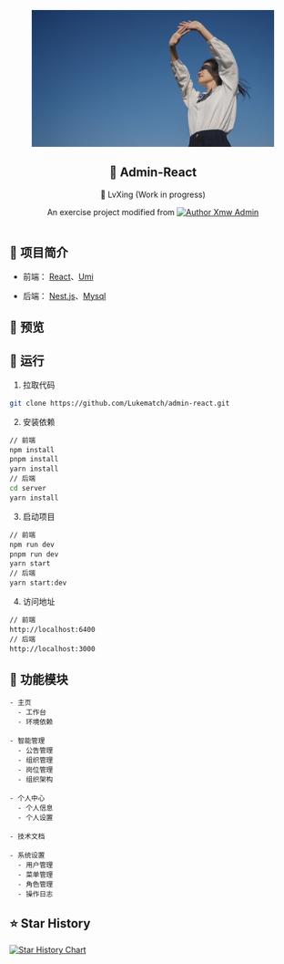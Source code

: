 <!-- ![110b3adc405d89fd5f4c0c386585d5f9--1723280224](./admin_web/public/110b3adc405d89fd5f4c0c386585d5f9--1723280224.png) -->
<p align = "center">
<img src="./admin_web/public/110b3adc405d89fd5f4c0c386585d5f9--1723280224.png"  height="240" />
</p>
<div align="center">
<h2>🔆 Admin-React</h2>
<p font-size="24px">🧳 LvXing (Work in progress)</p>
An exercise project modified from <a href="https://github.com/baiwumm/Xmw-Admin">
<img src="https://pic.imge.cc/2024/08/14/66bc639a80d81.ico" alt="Author" width="12px">
Xmw Admin
</a>
</div>
<br>

## 🚩 项目简介
-  前端： [React](https://react.dev/)、[Umi](https://umijs.org/)


-  后端： [Nest.js](https://docs.nestjs.cn/)、[Mysql](https://www.mysql.com/)


## 🚩 预览
<!-- -  [预览地址](https://lvxing.saicaca.com/) -->

## 🚩 运行

1. 拉取代码
```bash
git clone https://github.com/Lukematch/admin-react.git
```
2. 安装依赖
```bash
// 前端
npm install
pnpm install
yarn install
// 后端
cd server
yarn install
```
3. 启动项目
```bash
// 前端
npm run dev
pnpm run dev
yarn start
// 后端
yarn start:dev
```
4. 访问地址
```bash
// 前端
http://localhost:6400
// 后端
http://localhost:3000
```
## 🚩 功能模块
```
- 主页
  - 工作台
  - 环境依赖

- 智能管理
  - 公告管理
  - 组织管理
  - 岗位管理
  - 组织架构

- 个人中心
  - 个人信息
  - 个人设置

- 技术文档

- 系统设置
  - 用户管理
  - 菜单管理
  - 角色管理
  - 操作日志

```

## ⭐ Star History

[![Star History Chart](https://api.star-history.com/svg?repos=Lukematch/admin-react&type=Timeline)](https://star-history.com/#Lukematch/admin-react&Timeline)